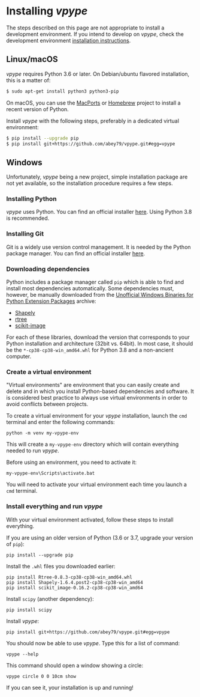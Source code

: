# Installing _vpype_

The steps described on this page are not appropriate to install a development environment. If you intend to develop
on _vpype_, check the development environment [installation instructions](README.md#development-environment).

## Linux/macOS

_vpype_ requires Python 3.6 or later. On Debian/ubuntu flavored installation, this is a matter of:

```bash
$ sudo apt-get install python3 python3-pip
```

On macOS, you can use the [MacPorts](https://www.macports.org) or [Homebrew](https://brew.sh) project to install a
recent version of Python.

Install _vpype_ with the following steps, preferably in a dedicated virtual environment:

```bash
$ pip install --upgrade pip
$ pip install git+https://github.com/abey79/vpype.git#egg=vpype
```


## Windows

Unfortunately, _vpype_ being a new project, simple installation package are not yet available, so the installation procedure
requires a few steps.

### Installing Python

_vpype_ uses Python. You can find an official installer [here](https://www.python.org/downloads/windows/). Using Python 3.8
is recommended.

### Installing Git

Git is a widely use version control management. It is needed by the Python package manager. You can find an official
installer [here](https://git-scm.com/download/win).

### Downloading dependencies

Python includes a package manager called `pip` which is able to find and install most dependencies automatically. Some
dependencies must, however, be manually downloaded from the
[Unofficial Windows Binaries for Python Extension Packages](https://www.lfd.uci.edu/~gohlke/pythonlibs/) archive:

- [Shapely](https://www.lfd.uci.edu/~gohlke/pythonlibs/#shapely)
- [rtree](https://www.lfd.uci.edu/~gohlke/pythonlibs/#rtree)
- [scikit-image](https://www.lfd.uci.edu/~gohlke/pythonlibs/#scikit-image)

For each of these libraries, download the version that corresponds to your Python installation and architecture
(32bit vs. 64bit). In most case, it should be the `*‑cp38‑cp38‑win_amd64.whl` for Python 3.8 and a non-ancient computer.

### Create a virtual environment

"Virtual environments" are environment that you can easily create and delete and in which you install Python-based 
dependencies and software.
It is considered best practice to always use virtual environments in order to avoid conflicts between projects.

To create a virtual environment for your _vpype_ installation, launch the `cmd` terminal and enter the following commands:

```
python -m venv my-vpype-env
```

This will create a `my-vpype-env` directory which will contain everything needed to run _vpype_.

Before using an environment, you need to activate it:

```
my-vpype-env\Scripts\activate.bat
```

You will need to activate your virtual environment each time you launch a `cmd` terminal.

### Install everything and run _vpype_

With your virtual environment activated, follow these steps to install everything.

If you are using an older version of Python (3.6 or 3.7, upgrade your version of `pip`):

```
pip install --upgrade pip
```

Install the `.whl` files you downloaded earlier:

```
pip install Rtree-0.8.3-cp38-cp38-win_amd64.whl
pip install Shapely-1.6.4.post2-cp38-cp38-win_amd64
pip install scikit_image-0.16.2-cp38-cp38-win_amd64
```

Install `scipy` (another dependency):

```
pip install scipy
```

Install _vpype_:

```
pip install git+https://github.com/abey79/vpype.git#egg=vpype
```

You should now be able to use _vpype_. Type this for a list of command:

```
vpype --help
```

This command should open a window showing a circle:


```
vpype circle 0 0 10cm show
```

If you can see it, your installation is up and running!
